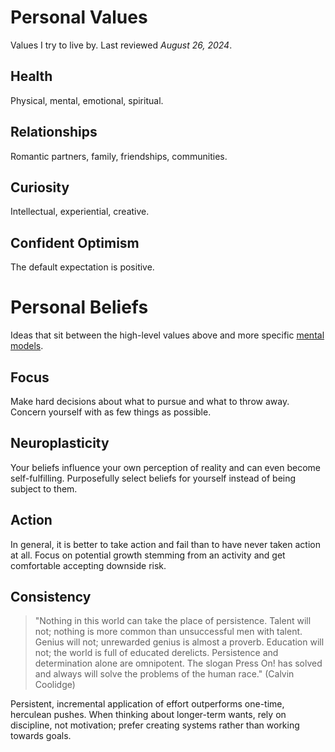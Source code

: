 # Personal Values
Values I try to live by. Last reviewed *August 26, 2024*.

## Health
Physical, mental, emotional, spiritual.

## Relationships
Romantic partners, family, friendships, communities.

## Curiosity
Intellectual, experiential, creative.

## Confident Optimism
The default expectation is positive.

# Personal Beliefs
Ideas that sit between the high-level values above and more specific [mental models](mental_models.md).

## Focus
Make hard decisions about what to pursue and what to throw away. Concern yourself with as few things as possible.

## Neuroplasticity

Your beliefs influence your own perception of reality and can even become self-fulfilling. Purposefully select beliefs for yourself instead of being subject to them.

## Action
In general, it is better to take action and fail than to have never taken action at all. Focus on potential growth stemming from an activity and get comfortable accepting downside risk.

## Consistency
> "Nothing in this world can take the place of persistence. Talent will not; nothing is more common than unsuccessful men with talent. Genius will not; unrewarded genius is almost a proverb. Education will not; the world is full of educated derelicts. Persistence and determination alone are omnipotent. The slogan Press On! has solved and always will solve the problems of the human race." (Calvin Coolidge)

Persistent, incremental application of effort outperforms one-time, herculean pushes. When thinking about longer-term wants, rely on discipline, not motivation; prefer creating systems rather than working towards goals.
